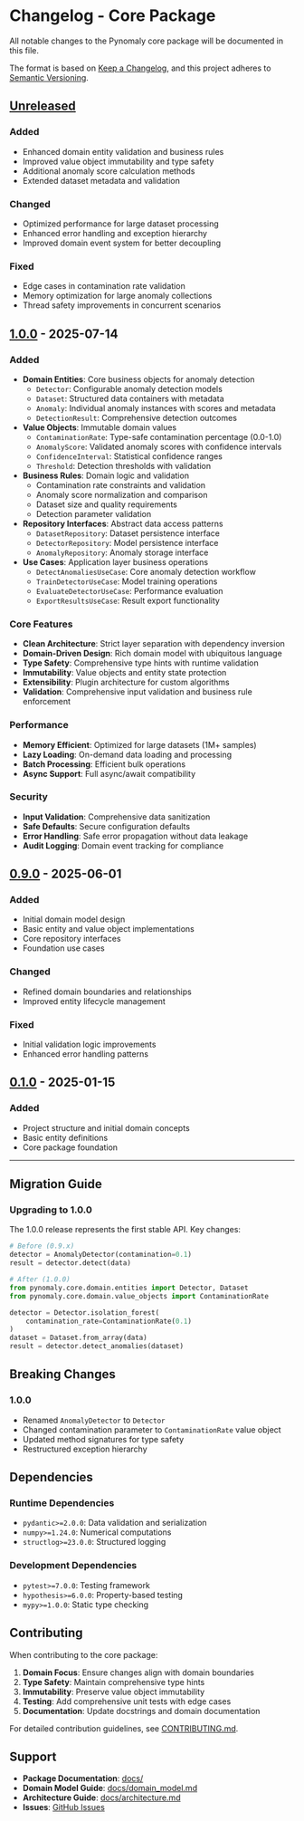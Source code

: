 # Changelog - Core Package

All notable changes to the Pynomaly core package will be documented in this file.

The format is based on [Keep a Changelog](https://keepachangelog.com/en/1.1.0/),
and this project adheres to [Semantic Versioning](https://semver.org/spec/v2.0.0.html).

## [Unreleased]

### Added
- Enhanced domain entity validation and business rules
- Improved value object immutability and type safety
- Additional anomaly score calculation methods
- Extended dataset metadata and validation

### Changed
- Optimized performance for large dataset processing
- Enhanced error handling and exception hierarchy
- Improved domain event system for better decoupling

### Fixed
- Edge cases in contamination rate validation
- Memory optimization for large anomaly collections
- Thread safety improvements in concurrent scenarios

## [1.0.0] - 2025-07-14

### Added
- **Domain Entities**: Core business objects for anomaly detection
  - `Detector`: Configurable anomaly detection models
  - `Dataset`: Structured data containers with metadata
  - `Anomaly`: Individual anomaly instances with scores and metadata
  - `DetectionResult`: Comprehensive detection outcomes
- **Value Objects**: Immutable domain values
  - `ContaminationRate`: Type-safe contamination percentage (0.0-1.0)
  - `AnomalyScore`: Validated anomaly scores with confidence intervals
  - `ConfidenceInterval`: Statistical confidence ranges
  - `Threshold`: Detection thresholds with validation
- **Business Rules**: Domain logic and validation
  - Contamination rate constraints and validation
  - Anomaly score normalization and comparison
  - Dataset size and quality requirements
  - Detection parameter validation
- **Repository Interfaces**: Abstract data access patterns
  - `DatasetRepository`: Dataset persistence interface
  - `DetectorRepository`: Model persistence interface
  - `AnomalyRepository`: Anomaly storage interface
- **Use Cases**: Application layer business operations
  - `DetectAnomaliesUseCase`: Core anomaly detection workflow
  - `TrainDetectorUseCase`: Model training operations
  - `EvaluateDetectorUseCase`: Performance evaluation
  - `ExportResultsUseCase`: Result export functionality

### Core Features
- **Clean Architecture**: Strict layer separation with dependency inversion
- **Domain-Driven Design**: Rich domain model with ubiquitous language
- **Type Safety**: Comprehensive type hints with runtime validation
- **Immutability**: Value objects and entity state protection
- **Extensibility**: Plugin architecture for custom algorithms
- **Validation**: Comprehensive input validation and business rule enforcement

### Performance
- **Memory Efficient**: Optimized for large datasets (1M+ samples)
- **Lazy Loading**: On-demand data loading and processing
- **Batch Processing**: Efficient bulk operations
- **Async Support**: Full async/await compatibility

### Security
- **Input Validation**: Comprehensive data sanitization
- **Safe Defaults**: Secure configuration defaults
- **Error Handling**: Safe error propagation without data leakage
- **Audit Logging**: Domain event tracking for compliance

## [0.9.0] - 2025-06-01

### Added
- Initial domain model design
- Basic entity and value object implementations
- Core repository interfaces
- Foundation use cases

### Changed
- Refined domain boundaries and relationships
- Improved entity lifecycle management

### Fixed
- Initial validation logic improvements
- Enhanced error handling patterns

## [0.1.0] - 2025-01-15

### Added
- Project structure and initial domain concepts
- Basic entity definitions
- Core package foundation

---

## Migration Guide

### Upgrading to 1.0.0

The 1.0.0 release represents the first stable API. Key changes:

```python
# Before (0.9.x)
detector = AnomalyDetector(contamination=0.1)
result = detector.detect(data)

# After (1.0.0)
from pynomaly.core.domain.entities import Detector, Dataset
from pynomaly.core.domain.value_objects import ContaminationRate

detector = Detector.isolation_forest(
    contamination_rate=ContaminationRate(0.1)
)
dataset = Dataset.from_array(data)
result = detector.detect_anomalies(dataset)
```

## Breaking Changes

### 1.0.0
- Renamed `AnomalyDetector` to `Detector`
- Changed contamination parameter to `ContaminationRate` value object
- Updated method signatures for type safety
- Restructured exception hierarchy

## Dependencies

### Runtime Dependencies
- `pydantic>=2.0.0`: Data validation and serialization
- `numpy>=1.24.0`: Numerical computations
- `structlog>=23.0.0`: Structured logging

### Development Dependencies
- `pytest>=7.0.0`: Testing framework
- `hypothesis>=6.0.0`: Property-based testing
- `mypy>=1.0.0`: Static type checking

## Contributing

When contributing to the core package:

1. **Domain Focus**: Ensure changes align with domain boundaries
2. **Type Safety**: Maintain comprehensive type hints
3. **Immutability**: Preserve value object immutability
4. **Testing**: Add comprehensive unit tests with edge cases
5. **Documentation**: Update docstrings and domain documentation

For detailed contribution guidelines, see [CONTRIBUTING.md](../../../CONTRIBUTING.md).

## Support

- **Package Documentation**: [docs/](docs/)
- **Domain Model Guide**: [docs/domain_model.md](docs/domain_model.md)
- **Architecture Guide**: [docs/architecture.md](docs/architecture.md)
- **Issues**: [GitHub Issues](../../../issues)

[Unreleased]: https://github.com/elgerytme/Pynomaly/compare/core-v1.0.0...HEAD
[1.0.0]: https://github.com/elgerytme/Pynomaly/releases/tag/core-v1.0.0
[0.9.0]: https://github.com/elgerytme/Pynomaly/releases/tag/core-v0.9.0
[0.1.0]: https://github.com/elgerytme/Pynomaly/releases/tag/core-v0.1.0